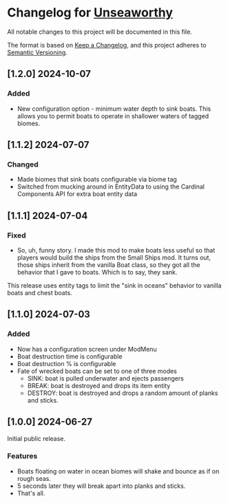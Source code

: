 # Changelog for [Unseaworthy](https://github.com/murphy-slaw/unseaworthy)

All notable changes to this project will be documented in this file.

The format is based on [Keep a Changelog](https://keepachangelog.com/en/1.1.0/),
and this project adheres to [Semantic Versioning](https://semver.org/spec/v2.0.0.html).

## [1.2.0] 2024-10-07

### Added

- New configuration option - minimum water depth to sink boats. This allows you to permit boats to operate in shallower 
waters of tagged biomes.

## [1.1.2] 2024-07-07

### Changed

- Made biomes that sink boats configurable via biome tag
- Switched from mucking around in EntityData to using the Cardinal Components API for extra boat entity data

## [1.1.1] 2024-07-04

### Fixed

- So, uh, funny story. I made this mod to make boats less useful so that players would build the ships from the Small
Ships mod. It turns out, those ships inherit from the vanilla Boat class, so they got all the behavior that I gave to
boats. Which is to say, they sank.

This release uses entity tags to limit the "sink in oceans" behavior to vanilla boats and chest boats.

## [1.1.0] 2024-07-03

### Added

- Now has a configuration screen under ModMenu
- Boat destruction time is configurable
- Boat destruction % is configurable
- Fate of wrecked boats can be set to one of three modes
    - SINK: boat is pulled underwater and ejects passengers
    - BREAK: boat is destroyed and drops its item entity
    - DESTROY: boat is destroyed and drops a random amount of planks and sticks.

## [1.0.0] 2024-06-27

Initial public release.

### Features

- Boats floating on water in ocean biomes will shake and bounce as if on rough seas.
- 5 seconds later they will break apart into planks and sticks.
- That's all.
